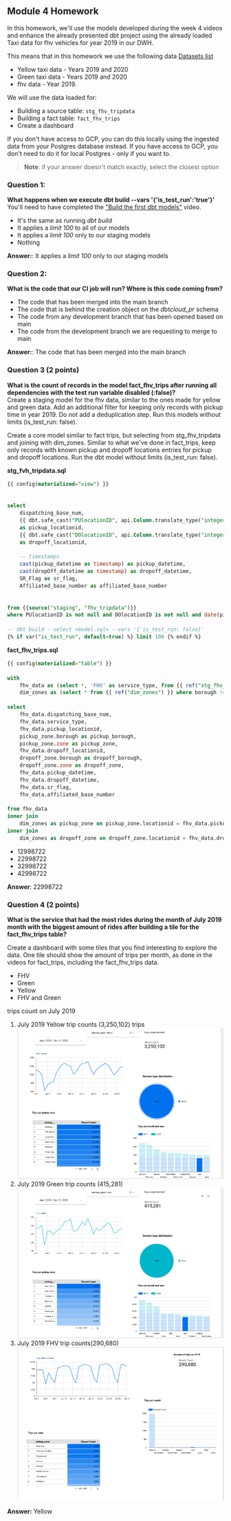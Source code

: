## Module 4 Homework

In this homework, we'll use the models developed during the week 4 videos and enhance the already presented dbt project using the already loaded Taxi data for fhv vehicles for year 2019 in our DWH.

This means that in this homework we use the following data [Datasets list](https://github.com/DataTalksClub/nyc-tlc-data/)

- Yellow taxi data - Years 2019 and 2020
- Green taxi data - Years 2019 and 2020
- fhv data - Year 2019.

We will use the data loaded for:

- Building a source table: `stg_fhv_tripdata`
- Building a fact table: `fact_fhv_trips`
- Create a dashboard

If you don't have access to GCP, you can do this locally using the ingested data from your Postgres database
instead. If you have access to GCP, you don't need to do it for local Postgres - only if you want to.

> **Note**: if your answer doesn't match exactly, select the closest option

### Question 1:

**What happens when we execute dbt build --vars '{'is_test_run':'true'}'**
You'll need to have completed the ["Build the first dbt models"](https://www.youtube.com/watch?v=UVI30Vxzd6c) video.

- It's the same as running _dbt build_
- It applies a _limit 100_ to all of our models
- It applies a _limit 100_ only to our staging models
- Nothing

**Answer:**: It applies a _limit 100_ only to our staging models

### Question 2:

**What is the code that our CI job will run? Where is this code coming from?**

- The code that has been merged into the main branch
- The code that is behind the creation object on the dbt*cloud_pr* schema
- The code from any development branch that has been opened based on main
- The code from the development branch we are requesting to merge to main

**Answer:**: The code that has been merged into the main branch

### Question 3 (2 points)

**What is the count of records in the model fact_fhv_trips after running all dependencies with the test run variable disabled (:false)?**  
Create a staging model for the fhv data, similar to the ones made for yellow and green data. Add an additional filter for keeping only records with pickup time in year 2019.
Do not add a deduplication step. Run this models without limits (is_test_run: false).

Create a core model similar to fact trips, but selecting from stg_fhv_tripdata and joining with dim_zones.
Similar to what we've done in fact_trips, keep only records with known pickup and dropoff locations entries for pickup and dropoff locations.
Run the dbt model without limits (is_test_run: false).

**stg_fvh_tripdata.sql**

```sql
{{ config(materialized="view") }}


select
    dispatching_base_num,
    {{ dbt.safe_cast("PUlocationID", api.Column.translate_type("integer")) }}
    as pickup_locationid,
    {{ dbt.safe_cast("DOlocationID", api.Column.translate_type("integer")) }}
    as dropoff_locationid,

    -- timestamps
    cast(pickup_datetime as timestamp) as pickup_datetime,
    cast(dropOff_datetime as timestamp) as dropoff_datetime,
    SR_Flag as sr_flag,
    Affiliated_base_number as affiliated_base_number


from {{source("staging", "fhv_tripdata")}}
where PUlocationID is not null and DOlocationID is not null and date(pickup_datetime) between '2019-01-01' and '2019-12-31'

-- dbt build --select <model.sql> --vars '{'is_test_run: false}'
{% if var("is_test_run", default=true) %} limit 100 {% endif %}

```

**fact_fhv_trips.sql**

```sql
{{ config(materialized="table") }}

with
    fhv_data as (select *, 'FHV' as service_type, from {{ ref("stg_fhv_tripdata") }}),
    dim_zones as (select * from {{ ref("dim_zones") }} where borough != 'Unknown')

select
    fhv_data.dispatching_base_num,
    fhv_data.service_type,
    fhv_data.pickup_locationid,
    pickup_zone.borough as pickup_borough,
    pickup_zone.zone as pickup_zone,
    fhv_data.dropoff_locationid,
    dropoff_zone.borough as dropoff_borough,
    dropoff_zone.zone as dropoff_zone,
    fhv_data.pickup_datetime,
    fhv_data.dropoff_datetime,
    fhv_data.sr_flag,
    fhv_data.affiliated_base_number

from fhv_data
inner join
    dim_zones as pickup_zone on pickup_zone.locationid = fhv_data.pickup_locationid
inner join
    dim_zones as dropoff_zone on dropoff_zone.locationid = fhv_data.dropoff_locationid
```

- 12998722
- 22998722
- 32998722
- 42998722

**Answer**: 22998722

### Question 4 (2 points)

**What is the service that had the most rides during the month of July 2019 month with the biggest amount of rides after building a tile for the fact_fhv_trips table?**

Create a dashboard with some tiles that you find interesting to explore the data. One tile should show the amount of trips per month, as done in the videos for fact_trips, including the fact_fhv_trips data.

- FHV
- Green
- Yellow
- FHV and Green

trips count on July 2019

1. July 2019 Yellow trip counts (3,250,102) trips
   ![July 2019 Yellow counts](yellow_count.png "July 2019 Yellow counts")
2. July 2019 Green trip counts (415,281)
   ![July 2019 Green counts](green_count.png "July 2019 Green counts")
3. July 2019 FHV trip counts(290,680)
   ![July 2019 FHV counts](fhv_count.png "July 2019 FHV counts")

**Answer:** Yellow

